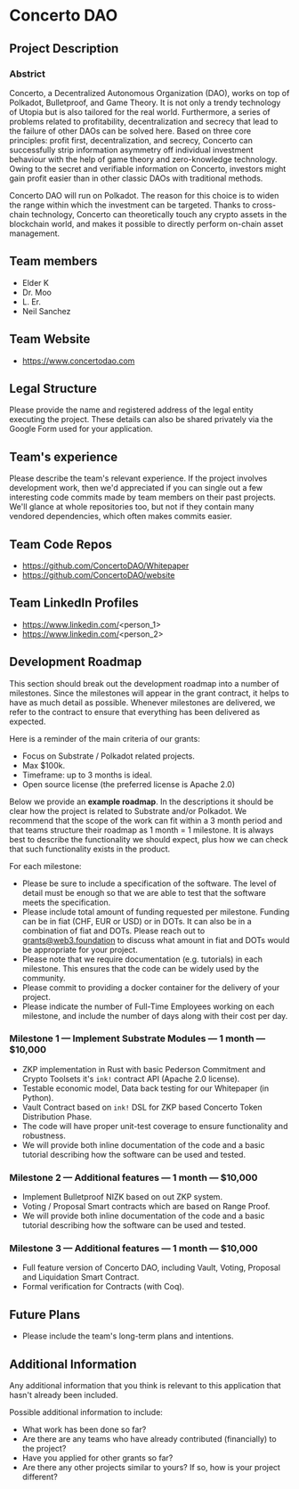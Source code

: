 # Concerto DAO

## Project Description

### Abstrict

Concerto, a Decentralized Autonomous Organization (DAO), works on top of Polkadot, Bulletproof, and Game Theory. It is not only a trendy technology of Utopia but is also tailored for the real world. Furthermore, a series of problems related to profitability, decentralization and secrecy that lead to the failure of other DAOs can be solved here. Based on three core principles: profit first, decentralization, and secrecy, Concerto can successfully strip information asymmetry off individual investment behaviour with the help of game theory and zero-knowledge technology. Owing to the secret and verifiable information on Concerto, investors might gain profit easier than in other classic DAOs with traditional methods.

Concerto DAO will run on Polkadot. The reason for this choice is to widen the range within which the investment can be targeted. Thanks to cross-chain technology, Concerto can theoretically touch any crypto assets in the blockchain world, and makes it possible to directly perform on-chain asset management.

## Team members
* Elder K
* Dr. Moo
* L. Er.
* Neil Sanchez

## Team Website
* https://www.concertodao.com

## Legal Structure
Please provide the name and registered address of the legal entity executing the project. These details can also be shared privately via the Google Form used for your application.

## Team's experience
Please describe the team's relevant experience.  If the project involves development work, then we'd appreciated if you can single out a few interesting code commits made by team members on their past projects.  We'll glance at whole repositories too, but not if they contain many vendored dependencies, which often makes commits easier.

## Team Code Repos
* https://github.com/ConcertoDAO/Whitepaper
* https://github.com/ConcertoDAO/website

## Team LinkedIn Profiles
* https://www.linkedin.com/<person_1>
* https://www.linkedin.com/<person_2>

## Development Roadmap
This section should break out the development roadmap into a number of milestones. Since the milestones will appear in the grant contract, it helps to have as much detail as possible. Whenever milestones are delivered, we refer to the contract to ensure that everything has been delivered as expected.

Here is a reminder of the main criteria of our grants:
* Focus on Substrate / Polkadot related projects.
* Max $100k.
* Timeframe: up to 3 months is ideal.
* Open source license (the preferred license is Apache 2.0)

Below we provide an **example roadmap**. In the descriptions it should be clear how the project is related to Substrate and/or Polkadot. We recommend that the scope of the work can fit within a 3 month period and that teams structure their roadmap as 1 month = 1 milestone. It is always best to describe the functionality we should expect, plus how we can check that such functionality exists in the product.

For each milestone:
* Please be sure to include a specification of the software. The level of detail must be enough so that we are able to test that the software meets the specification.
* Please include total amount of funding requested per milestone. Funding can be in fiat (CHF, EUR or USD) or in DOTs. It can also be in a combination of fiat and DOTs. Please reach out to grants@web3.foundation to discuss what amount in fiat and DOTs would be appropriate for your project.
* Please note that we require documentation (e.g. tutorials) in each milestone. This ensures that the code can be widely used by the community.
* Please commit to providing a docker container for the delivery of your project.
* Please indicate the number of Full-Time Employees working on each milestone, and include the number of days along with their cost per day.

### Milestone 1 — Implement Substrate Modules — 1 month — $10,000

* ZKP implementation in Rust with basic Pederson Commitment and Crypto Toolsets it's `ink!` contract API (Apache 2.0 license).
* Testable economic model, Data back testing for our Whitepaper (in Python).
* Vault Contract based on `ink!` DSL for ZKP based Concerto Token Distribution Phase.
* The code will have proper unit-test coverage to ensure functionality and robustness.
* We will provide both inline documentation of the code and a basic tutorial describing how the software can be used and tested.

### Milestone 2 — Additional features — 1 month — $10,000
* Implement Bulletproof NIZK based on out ZKP system.
* Voting / Proposal Smart contracts which are based on Range Proof.
* We will provide both inline documentation of the code and a basic tutorial describing how the software can be used and tested.

### Milestone 3 — Additional features — 1 month — $10,000
* Full feature version of Concerto DAO, including Vault, Voting, Proposal and Liquidation Smart Contract.
* Formal verification for Contracts (with Coq).

## Future Plans
* Please include the team's long-term plans and intentions.

## Additional Information
Any additional information that you think is relevant to this application that hasn't already been included.

Possible additional information to include:
* What work has been done so far?
* Are there are any teams who have already contributed (financially) to the project?
* Have you applied for other grants so far?
* Are there any other projects similar to yours? If so, how is your project different?
